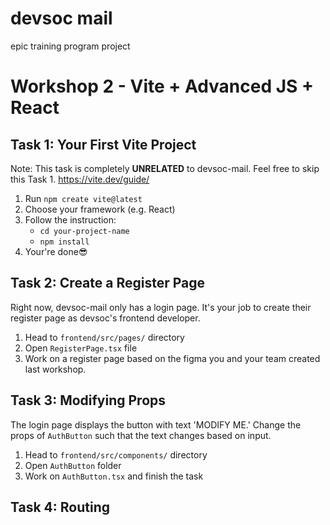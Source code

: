 # devsoc mail

epic training program project

# Workshop 2 - Vite + Advanced JS + React

## Task 1: Your First Vite Project
Note: This task is completely **UNRELATED** to devsoc-mail. Feel free to skip this Task 1.
https://vite.dev/guide/
1. Run `npm create vite@latest`
2. Choose your framework (e.g. React)
3. Follow the instruction:
   - `cd your-project-name`
   - `npm install`
4. Your're done😎

## Task 2: Create a Register Page
Right now, devsoc-mail only has a login page. It's your job to create their register page as devsoc's frontend developer. 
1. Head to `frontend/src/pages/` directory
2. Open `RegisterPage.tsx` file
3. Work on a register page based on the figma you and your team created last workshop.

## Task 3: Modifying Props
The login page displays the button with text 'MODIFY ME.' Change the props of `AuthButton` such that the text changes based on input.
1. Head to `frontend/src/components/` directory
2. Open `AuthButton` folder
3. Work on `AuthButton.tsx` and finish the task

## Task 4: Routing
